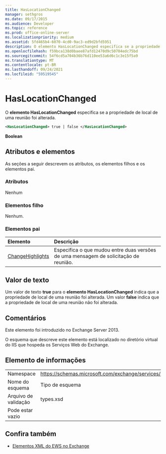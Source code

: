 ```yaml
---
title: HasLocationChanged
manager: sethgros
ms.date: 09/17/2015
ms.audience: Developer
ms.topic: reference
ms.prod: office-online-server
ms.localizationpriority: medium
ms.assetid: 5fd465b4-6070-4cd0-9ac3-ed9d2bfd5951
description: O elemento HasLocationChanged especifica se a propriedade de local de uma reunião foi alterada.
ms.openlocfilehash: f59bca138d0baee87afd12470d9c50704edc75bd
ms.sourcegitcommit: 54f6cd5a704b36b76d110ee53a6d6c1c3e15f5a9
ms.translationtype: MT
ms.contentlocale: pt-BR
ms.lasthandoff: 09/24/2021
ms.locfileid: "59519545"
---
```

# <a name="haslocationchanged"></a>HasLocationChanged

O **elemento HasLocationChanged** especifica se a propriedade de local de uma reunião foi alterada. 
  
```XML
<HasLocationChanged> true | false </HasLocationChanged>
```

 **Boolean**
## <a name="attributes-and-elements"></a>Atributos e elementos

As seções a seguir descrevem os atributos, os elementos filhos e os elementos pai.
  
### <a name="attributes"></a>Atributos

Nenhum
  
### <a name="child-elements"></a>Elementos filho

Nenhum.
  
### <a name="parent-elements"></a>Elementos pai

|**Elemento**|**Descrição**|
|:-----|:-----|
|[ChangeHighlights](changehighlights.md) <br/> |Especifica o que mudou entre duas versões de uma mensagem de solicitação de reunião.  <br/> |
   
## <a name="text-value"></a>Valor de texto

Um valor de texto **true** para o **elemento HasLocationChanged** indica que a propriedade de local de uma reunião foi alterada. Um valor **false** indica que a propriedade de local de uma reunião não foi alterada. 
  
## <a name="remarks"></a>Comentários

Este elemento foi introduzido no Exchange Server 2013.
  
O esquema que descreve este elemento está localizado no diretório virtual do IIS que hospeda os Serviços Web do Exchange.
  
## <a name="element-information"></a>Elemento de informações

|||
|:-----|:-----|
|Namespace  <br/> |https://schemas.microsoft.com/exchange/services/2006/types  <br/> |
|Nome do esquema  <br/> |Tipo de esquema  <br/> |
|Arquivo de validação  <br/> |types.xsd  <br/> |
|Pode estar vazio  <br/> ||
   
## <a name="see-also"></a>Confira também



- [Elementos XML do EWS no Exchange](ews-xml-elements-in-exchange.md)


